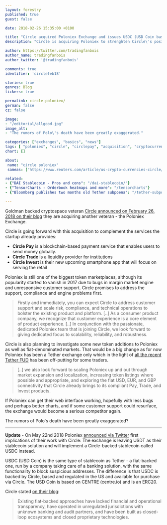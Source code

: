 ```yaml
---
layout: forestry
published: true
guest: false

date: 2018-02-26 15:35:00 +0100

title: "Circle acquired Poloniex Exchange and issues USDC (USD Coin based on CENTRE)"
description: "Circle is acquiring Poloniex to strenghten Circle\'s position in the blockchain space."

author: https://twitter.com/tradingfanbois
author_name: tradingfanbois
author_twitter: '@tradingfanbois'

comments: true
identifier: 'circlefeb18'

stories: true
genres: Blog
tickers: true

permalink: circle-poloniex/
german: false
cz: false

image:
- "/editorial/allgood.jpg"
image_alt:
- "The rumors of Polo\'s death have been greatly exaggerated."

categories: ["exchanges", "basics", "news"]
tags: [ "poloniex", "circle", "circlepay", "acquisition", "cryptocurrency-exchange"]
chart: []

about:
 name: "circle poloniex"
 sameas: ["https://www.reuters.com/article/us-crypto-currencies-circle/goldman-backed-startup-circle-buys-poloniex-cryptocurrency-exchange-idUSKCN1GA1N4"]

related:
- {"DAI Stablecoin - Pros and cons": "/dai-stablecoin/"}
- {"TensorCharts - Orderbook heatmaps and more": "/tensorcharts"}
- {"Bloomberg publishes two months old Tether subpoena": "/tether-subpoena"}

---
```




Goldman backed cryptospace veteran [Circle announced on February 26, 2018 on their blog](https://blog.circle.com/2018/02/26/circle-acquires-poloniex/) they are acquiring another veteran - the Poloniex Exchange.

Circle is going forward with this acquisition to complement the services the startup already provides:

* **Circle Pay** is a blockchain-based payment service that enables users to send money globally.
* **Circle Trade** is a liquidity provider for institutions
* **Circle Invest** is their new upcoming smartphone app that will focus on serving the retail

Poloniex is still one of the biggest token marketplaces, although its popularity started to vanish in 2017 due to bugs in margin market engine and unresponsive customer support. Circle promises to address the support, compliance and engine problems first.

> Firstly and immediately, you can expect Circle to address customer support and scale risk, compliance, and technical operations to bolster the existing product and platform. [..] As a consumer product company, we recognize that customer experience is a core element of product experience. [..] In conjunction with the passionate, dedicated Poloniex team that is joining Circle, we look forward to giving dedicated focus to scalability, reliability, and robustness.

Circle is also planning to investigate some new token additions to Poloniex as well as fiat-denominated markets. That would be a big change as for now Poloniex has been a Tether exchange only which in the light of [all the recent Tether FUD](/tether-subpoena) has been off-putting for some traders.

> [..] we also look forward to scaling Poloniex up and out through market expansion and localization, increasing token listings where possible and appropriate, and exploring the fiat USD, EUR, and GBP connectivity that Circle already brings to its compliant Pay, Trade, and Invest products.

If Poloniex can get their web interface working, hopefully with less bugs and perhaps better charts, and if some customer support could resurface, the exchange would become a serious competitor again.

The rumors of Polo\'s death have been greatly exaggerated?


_____________________________

**Update** - On May 22nd 2018 Poloniex [announced via Twitter](https://blog.circle.com/2018/05/15/circle-announces-usd-coin-bitmain-partnership-and-new-strategic-financing/) first implications of their work with Circle: The exchange is leaving USDT as their stablecoin solution and will implement a Circle-backed stablecoin called USDC instead.

USDC (USD Coin) is the same type of stablecoin as Tether - a fiat-backed one, run by a company taking care of a banking solution, with the same functionality to block suspicious addresses. The difference is that USDC is backed by Circle, based and regulated in the US and available for purchase via Circle. The USD Coin is based on CENTRE (centre.io) and is an ERC20.

Circle stated [on their blog](https://blog.circle.com/2018/05/15/circle-announces-usd-coin-bitmain-partnership-and-new-strategic-financing/):

> Existing fiat-backed approaches have lacked financial and operational transparency, have operated in unregulated jurisdictions with unknown banking and audit partners, and have been built as closed-loop ecosystems and closed proprietary technologies.
